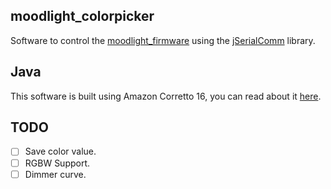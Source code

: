 ## moodlight_colorpicker
Software to control the [moodlight_firmware](https://github.com/JopjeKnopje/moodlight_firmware)
using the [jSerialComm](https://github.com/Fazecast/jSerialComm) library.

## Java
This software is built using Amazon Corretto 16, you can read about it [here](https://stackoverflow.com/a/68478526/7363348).



## TODO
- [ ] Save color value.
- [ ] RGBW Support.
- [ ] Dimmer curve.
